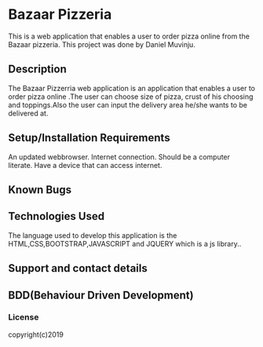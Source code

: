 # Bazaar Pizzeria
This is a web application that enables a user to order pizza online from the Bazaar pizzeria.
This project was done by Daniel Muvinju.  
## Description
The Bazaar Pizzerria web application is an application that enables a user to order pizza online .The user can choose size of pizza, crust of his choosing and toppings.Also the user can input the delivery area he/she wants to be delivered at. 

## Setup/Installation Requirements
An updated webbrowser.
Internet connection.
Should be a computer literate.
Have a device that can access internet.
                                  

## Known Bugs
 
## Technologies Used
The language used to develop this application is the HTML,CSS,BOOTSTRAP,JAVASCRIPT and JQUERY which is a js library.. 
## Support and contact details

## BDD(Behaviour Driven Development)

### License

copyright(c)2019
